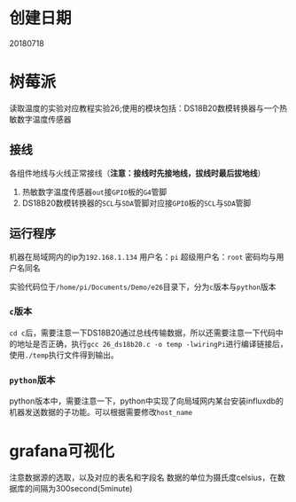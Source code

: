 # 创建日期
20180718

# 树莓派
读取温度的实验对应教程实验26;使用的模块包括：DS18B20数模转换器与一个热敏数字温度传感器
## 接线
各组件地线与火线正常接线（**注意：接线时先接地线，拔线时最后拔地线**）
1. 热敏数字温度传感器`out`接`GPIO`板的`G4`管脚
2. DS18B20数模转换器的`SCL`与`SDA`管脚对应接`GPIO`板的`SCL`与`SDA`管脚

## 运行程序
机器在局域网内的ip为`192.168.1.134`
用户名：`pi`
超级用户名：`root`
密码均与用户名同名

实验代码位于`/home/pi/Documents/Demo/e26`目录下，分为`c`版本与`python`版本
### `c`版本
`cd c`后，需要注意一下DS18B20通过总线传输数据，所以还需要注意一下代码中的地址是否正确，执行`gcc 26_ds18b20.c -o temp -lwiringPi`进行编译链接后，使用`./temp`执行文件得到输出。

### `python`版本
python版本中，需要注意一下，python中实现了向局域网内某台安装influxdb的机器发送数据的子功能。可以根据需要修改`host_name`

# grafana可视化
注意数据源的选取，以及对应的表名和字段名
数据的单位为摄氏度celsius，在数据库的间隔为300second(5minute)
